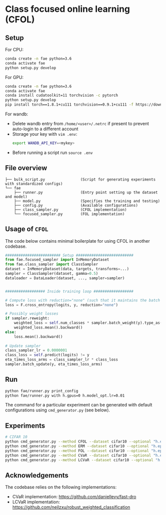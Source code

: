 # Class focused online learning (CFOL)

## Setup

For CPU:

```bash
conda create -n fae python=3.6
conda activate fae
python setup.py develop
```


For GPU:

```bash
conda create -n fae python=3.6
conda activate fae
conda install cudatoolkit=11 torchvision -c pytorch
python setup.py develop
pip install torch==1.8.1+cu111 torchvision==0.9.1+cu111 -f https://download.pytorch.org/whl/torch_stable.html
```

For wandb:

- Delete wandb entry from `/home/<user>/.netrc` if present to prevent auto-login to a different account
- Storage your key with `vim .env`:
  ```bash
  export WANDB_API_KEY=<mykey>
  ```
- Before running a script run `source .env`

## File overview

```
├── bulk_script.py                (Script for generating experiments with standardized configs)
└── fae                           
    ├── runner.py                 (Entry point setting up the dataset and model)
    ├── model.py                  (Specifies the training and testing)
    ├── config.py                 (Available configurations)
    ├── class_sampler.py          (CFOL implementation)
    └── focused_sampler.py        (FOL implementation)
```

## Usage of `CFOL`

The code below contains minimal boilerplate for using CFOL in another codebase.

```python
######################### Setup ##########################
from fae.focused_sampler import InMemoryDataset
from fae.class_sampler import ClassSampler
dataset = InMemoryDataset(data, targets, transforms=...)
sampler = ClassSampler(dataset, gamma=0.5)
dataloader = DataLoader(dataset, ..., sampler=sampler)


################## Inside training loop ##################

# Compute loss with reduction="none" (such that it maintains the batch dimension)
loss = F.cross_entropy(logits, y, reduction="none")

# Possibly weight losses
if sampler.reweight:
    weighted_loss = self.num_classes * sampler.batch_weight(y).type_as(loss) * loss
    weighted_loss.mean().backward()
else:
    loss.mean().backward()
  
# Update sampler
class_sampler_lr = 0.0000001
class_loss = self.predict(logits) != y
eta_times_loss_arms = class_sampler_lr * class_loss
sampler.batch_update(y, eta_times_loss_arms)
```

## Run

```bash
python fae/runner.py print_config
python fae/runner.py with h.gpus=0 h.model_opt.lr=0.01
```

The command for a particular experiment can be generated with default configurations using `cmd_generator.py` (see below).


## Experiments

```bash
# CIFAR 10
python cmd_generator.py --method CFOL --dataset cifar10 --optional "h.epochs=200" "h.model_opt.scheduler_milestones='[0.5,0.75]'" "h.model=resnet18" "h.model_opt.lr=0.1"
python cmd_generator.py --method ERM --dataset cifar10 --optional "h.epochs=200" "h.model_opt.scheduler_milestones='[0.5,0.75]'" "h.model=resnet18"
python cmd_generator.py --method FOL --dataset cifar10 --optional "h.epochs=200" "h.model_opt.scheduler_milestones='[0.5,0.75]'" "h.model=resnet18" "h.model_opt.lr=0.1" "h.focused_sampler_lr=0.0000005"
python cmd_generator.py --method CVaR --dataset cifar10 --optional "h.epochs=200" "h.model_opt.scheduler_milestones='[0.5,0.75]'" "h.model=resnet18" "h.model_opt.lr=0.1" "h.cvar_alpha=0.5"
python cmd_generator.py --method LCVaR --dataset cifar10 --optional "h.epochs=200" "h.model_opt.scheduler_milestones='[0.5,0.75]'" "h.model=resnet18" "h.model_opt.lr=0.1" "h.cvar_alpha=0.2"
```


## Acknowledgements

The codebase relies on the following implementations:

- CVaR implementation: https://github.com/daniellevy/fast-dro
- LCVaR implementation: https://github.com/neilzxu/robust_weighted_classification
